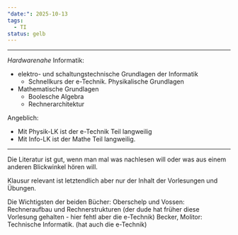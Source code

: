 ```yaml
---
"date:": 2025-10-13
tags:
  - TI
status: gelb
---
```

---

*Hardwarenahe* Informatik:
- elektro- und schaltungstechnische Grundlagen der Informatik
	- Schnellkurs der e-Technik. Physikalische Grundlagen
- Mathematische Grundlagen
	- Boolesche Algebra
	- Rechnerarchitektur


Angeblich:
- Mit Physik-LK ist der e-Technik Teil langweilig
- Mit Info-LK ist der Mathe Teil langweilig.

---
Die Literatur ist gut, wenn man mal was nachlesen will oder was aus einem anderen Blickwinkel hören will.

Klausur relevant ist letztendlich aber nur der Inhalt der Vorlesungen und Übungen.

Die Wichtigsten der beiden Bücher:
	Oberschelp und Vossen: Rechneraufbau und Rechnerstrukturen (der dude hat früher diese Vorlesung gehalten - hier fehtl aber die e-Technik)
	Becker, Molitor: Technische Informatik. (hat auch die e-Technik)